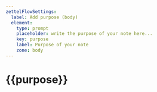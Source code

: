 ```yaml
---
zettelFlowSettings:
  label: Add purpose (body)
  element:
    type: prompt
    placeholder: write the purpose of your note here...
    key: purpose
    label: Purpose of your note
    zone: body
---
```

# {{purpose}}